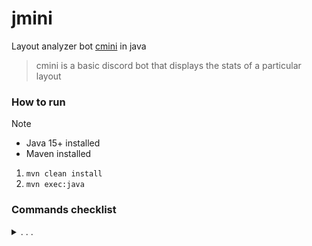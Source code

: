 # jmini
Layout analyzer bot [cmini](https://github.com/apsu/cmini) in java  
> cmini is a basic discord bot that displays the stats of a particular layout  

### How to run
> [!NOTE]
> - Java 15+ installed  
> - Maven installed
1. `mvn clean install`
2. `mvn exec:java`

### Commands checklist

<details>
  <summary>. . .</summary>
  
  - [ ] ` `
  - [ ] `1984`
  - [x] `8ball`
  - [ ] `add`
  - [ ] `admin`
  - [ ] `alt`
  - [ ] `angle`
  - [ ] `assign`
  - [ ] `authors`
  - [ ] `catball`
  - [ ] `changed`
  - [ ] `corpus`
  - [ ] `count`
  - [ ] `cycle`
  - [ ] `cycle!`
  - [ ] `dofball`
  - [ ] `examples`
  - [ ] `fingers`
  - [ ] `flip`
  - [ ] `freq`
  - [ ] `gen`
  - [x] `github`
  - [x] `gh`
  - [ ] ~`guess`~
  - [ ] `help`
  - [ ] `homerow`
  - [ ] `like`
  - [ ] `likes`
  - [ ] `list`
  - [ ] `maintenance`
  - [ ] `mirror`
  - [ ] `mod`
  - [ ] `names`
  - [ ] `pairings`
  - [ ] `question`
  - [ ] `random`
  - [ ] `rank`
  - [ ] `remove`
  - [ ] `rename`
  - [ ] `search`
  - [ ] `sfbs`
  - [ ] `sfs`
  - [ ] `stats`
  - [ ] `suggest`
  - [ ] `swap`
  - [ ] `swap!`
  - [ ] `unangle`
  - [ ] `unlike`
  - [ ] `view`
  - [ ] `wooperball`
  - [ ] `xkb`
</details>

